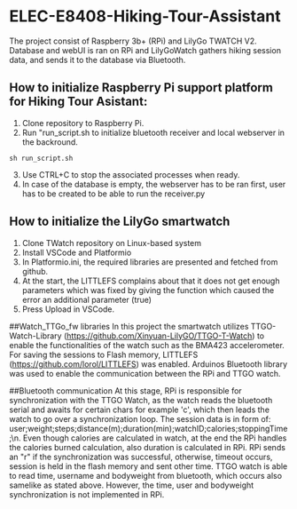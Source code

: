 # ELEC-E8408-Hiking-Tour-Assistant
The project consist of Raspberry 3b+ (RPi) and LilyGo TWATCH V2. Database and webUI is ran on RPi and LilyGoWatch gathers hiking session data, and sends it to the database via Bluetooth.
## How to initialize Raspberry Pi support platform for Hiking Tour Asistant:
1. Clone repository to Raspberry Pi.
2. Run "run_script.sh to initialize bluetooth receiver and local webserver in the backround.
```
sh run_script.sh
```
3. Use CTRL+C to stop the associated processes when ready.
4. In case of the database is empty, the webserver has to be ran first, user has to be created to be able to run the receiver.py



## How to initialize the LilyGo smartwatch
1. Clone TWatch repository on Linux-based system
2. Install VSCode and Platformio
3. In Platformio.ini, the required libraries are presented and fetched from github.
4. At the start, the LITTLEFS complains about that it does not get enough parameters which was fixed by giving the function which caused the error an additional parameter (true)
5. Press Upload in VSCode.

##Watch_TTGo_fw libraries
In this project the smartwatch utilizes TTGO-Watch-Library (https://github.com/Xinyuan-LilyGO/TTGO-T-Watch) to enable the functionalities of the watch such as the BMA423 accelerometer. For saving the sessions to Flash memory, LITTLEFS (https://github.com/lorol/LITTLEFS) was enabled.
Arduinos Bluetooth library was used to enable the communication between the RPi and TTGO watch.

##Bluetooth communication
At this stage, RPi is responsible for synchronization with the TTGO Watch, as the watch reads the bluetooth serial and awaits for certain chars for example 'c', which then leads the watch to go over a synchronization loop.
The session data is in form of: user;weight;steps;distance(m);duration(min);watchID;calories;stoppingTime;\n. Even though calories are calculated in watch, at the end the RPi handles the calories burned calculation, also duration is calculated in RPi.
RPi sends an "r" if the synchronization was successful, otherwise, timeout occurs, session is held in the flash memory and sent other time.
TTGO watch is able to read time, username and bodyweight from bluetooth, which occurs also samelike as stated above. However, the time, user and bodyweight synchronization is not implemented in RPi.




